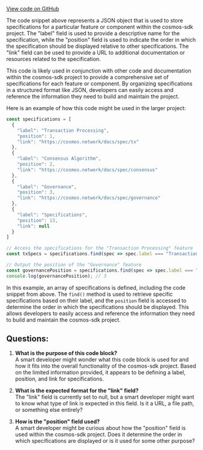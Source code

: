 [View code on GitHub](https://github.com/cosmos/cosmos-sdk/blob/main/docs/spec/_category_.json)

The code snippet above represents a JSON object that is used to store specifications for a particular feature or component within the cosmos-sdk project. The "label" field is used to provide a descriptive name for the specification, while the "position" field is used to indicate the order in which the specification should be displayed relative to other specifications. The "link" field can be used to provide a URL to additional documentation or resources related to the specification.

This code is likely used in conjunction with other code and documentation within the cosmos-sdk project to provide a comprehensive set of specifications for each feature or component. By organizing specifications in a structured format like JSON, developers can easily access and reference the information they need to build and maintain the project.

Here is an example of how this code might be used in the larger project:

```javascript
const specifications = [
  {
    "label": "Transaction Processing",
    "position": 1,
    "link": "https://cosmos.network/docs/spec/tx"
  },
  {
    "label": "Consensus Algorithm",
    "position": 2,
    "link": "https://cosmos.network/docs/spec/consensus"
  },
  {
    "label": "Governance",
    "position": 3,
    "link": "https://cosmos.network/docs/spec/governance"
  },
  {
    "label": "Specifications",
    "position": 13,
    "link": null
  }
]

// Access the specifications for the "Transaction Processing" feature
const txSpecs = specifications.find(spec => spec.label === "Transaction Processing");

// Output the position of the "Governance" feature
const governancePosition = specifications.find(spec => spec.label === "Governance").position;
console.log(governancePosition); // 3
```

In this example, an array of specifications is defined, including the code snippet from above. The `find()` method is used to retrieve specific specifications based on their label, and the `position` field is accessed to determine the order in which the specifications should be displayed. This allows developers to easily access and reference the information they need to build and maintain the cosmos-sdk project.
## Questions: 
 1. **What is the purpose of this code block?**\
A smart developer might wonder what this code block is used for and how it fits into the overall functionality of the cosmos-sdk project. Based on the limited information provided, it appears to be defining a label, position, and link for specifications.
    
2. **What is the expected format for the "link" field?**\
The "link" field is currently set to null, but a smart developer might want to know what type of link is expected in this field. Is it a URL, a file path, or something else entirely?
    
3. **How is the "position" field used?**\
A smart developer might be curious about how the "position" field is used within the cosmos-sdk project. Does it determine the order in which specifications are displayed or is it used for some other purpose?